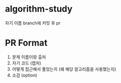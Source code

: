 # algorithm-study

자기 이름 branch에 커밋 후 pr

# PR Format

1. 문제 이름이랑 출처
2. 자기 코드 (캡처)
3. 어떻게 접근해서 풀었는지 (왜 해당 알고리즘을 사용했는지)
4. 소감 (option)
